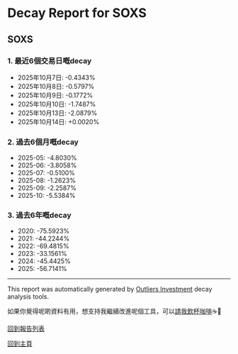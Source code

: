 # Decay Report for SOXS

## SOXS

### 1. 最近6個交易日嘅decay

- 2025年10月7日: -0.4343%
- 2025年10月8日: -0.5797%
- 2025年10月9日: -0.1772%
- 2025年10月10日: -1.7487%
- 2025年10月13日: -2.0879%
- 2025年10月14日: +0.0020%

### 2. 過去6個月嘅decay

- 2025-05: -4.8030%
- 2025-06: -3.8058%
- 2025-07: -0.5100%
- 2025-08: -1.2623%
- 2025-09: -2.2587%
- 2025-10: -5.5384%

### 3. 過去6年嘅decay

- 2020: -75.5923%
- 2021: -44.2244%
- 2022: -69.4815%
- 2023: -33.1561%
- 2024: -45.4425%
- 2025: -56.7141%

------------------------------
This report was automatically generated by [Outliers Investment](https://outliersecon.github.io/Outliers-Investment/) decay analysis tools.

如果你覺得呢啲資料有用，想支持我繼續改進呢個工具，可以[請我飲杯咖啡](https://buymeacoffee.com/outliersecon)☕🙏

[回到報告列表](https://outliersecon.github.io/Outliers-Investment/reports/reports_public)

[回到主頁](https://outliersecon.github.io/Outliers-Investment/)